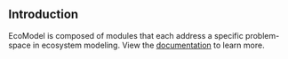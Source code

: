 ## Introduction
EcoModel is composed of modules that each address a specific problem-space in ecosystem modeling. View the [documentation](https://blmgeo.github.io/eco-model/) to learn more.
